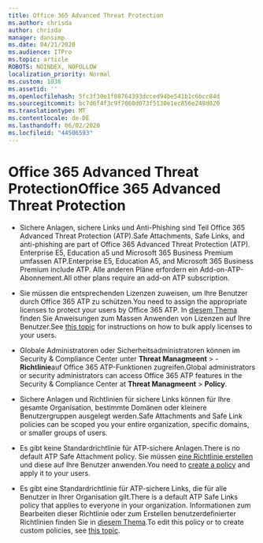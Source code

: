 ```yaml
---
title: Office 365 Advanced Threat Protection
ms.author: chrisda
author: chrisda
manager: dansimp
ms.date: 04/21/2020
ms.audience: ITPro
ms.topic: article
ROBOTS: NOINDEX, NOFOLLOW
localization_priority: Normal
ms.custom: 1036
ms.assetid: ''
ms.openlocfilehash: 5fc3f30e1f08764393dcced94be541b1c6bcc84d
ms.sourcegitcommit: bc7d6f4f3c9f7060d073f5130e1ec856e248d020
ms.translationtype: MT
ms.contentlocale: de-DE
ms.lasthandoff: 06/02/2020
ms.locfileid: "44506593"
---
```

# <a name="office-365-advanced-threat-protection"></a><span data-ttu-id="3c184-102">Office 365 Advanced Threat Protection</span><span class="sxs-lookup"><span data-stu-id="3c184-102">Office 365 Advanced Threat Protection</span></span>

- <span data-ttu-id="3c184-103">Sichere Anlagen, sichere Links und Anti-Phishing sind Teil Office 365 Advanced Threat Protection (ATP).</span><span class="sxs-lookup"><span data-stu-id="3c184-103">Safe Attachments, Safe Links, and anti-phishing are part of Office 365 Advanced Threat Protection (ATP).</span></span> <span data-ttu-id="3c184-104">Enterprise E5, Education a5 und Microsoft 365 Business Premium umfassen ATP.</span><span class="sxs-lookup"><span data-stu-id="3c184-104">Enterprise E5, Education A5, and Microsoft 365 Business Premium include ATP.</span></span> <span data-ttu-id="3c184-105">Alle anderen Pläne erfordern ein Add-on-ATP-Abonnement.</span><span class="sxs-lookup"><span data-stu-id="3c184-105">All other plans require an add-on ATP subscription.</span></span>

- <span data-ttu-id="3c184-106">Sie müssen die entsprechenden Lizenzen zuweisen, um Ihre Benutzer durch Office 365 ATP zu schützen.</span><span class="sxs-lookup"><span data-stu-id="3c184-106">You need to assign the appropriate licenses to protect your users by Office 365 ATP.</span></span> <span data-ttu-id="3c184-107">In [diesem Thema](https://docs.microsoft.com/microsoft-365/admin/add-users/add-users) finden Sie Anweisungen zum Massen Anwenden von Lizenzen auf Ihre Benutzer.</span><span class="sxs-lookup"><span data-stu-id="3c184-107">See [this topic](https://docs.microsoft.com/microsoft-365/admin/add-users/add-users) for instructions on how to bulk apply licenses to your users.</span></span>

- <span data-ttu-id="3c184-108">Globale Administratoren oder Sicherheitsadministratoren können im Security & Compliance Center unter **Threat Managmeent** \> - **Richtlinie**auf Office 365 ATP-Funktionen zugreifen.</span><span class="sxs-lookup"><span data-stu-id="3c184-108">Global administrators or security administrators can access Office 365 ATP features in the Security & Compliance Center at **Threat Managmeent** \> **Policy**.</span></span>

- <span data-ttu-id="3c184-109">Sichere Anlagen und Richtlinien für sichere Links können für Ihre gesamte Organisation, bestimmte Domänen oder kleinere Benutzergruppen ausgelegt werden.</span><span class="sxs-lookup"><span data-stu-id="3c184-109">Safe Attachments and Safe Link policies can be scoped you your entire organization, specific domains, or smaller groups of users.</span></span>

- <span data-ttu-id="3c184-110">Es gibt keine Standardrichtlinie für ATP-sichere Anlagen.</span><span class="sxs-lookup"><span data-stu-id="3c184-110">There is no default ATP Safe Attachment policy.</span></span> <span data-ttu-id="3c184-111">Sie müssen [eine Richtlinie erstellen](https://docs.microsoft.com/microsoft-365/security/office-365-security/set-up-atp-safe-attachments-policies) und diese auf Ihre Benutzer anwenden.</span><span class="sxs-lookup"><span data-stu-id="3c184-111">You need to [create a policy](https://docs.microsoft.com/microsoft-365/security/office-365-security/set-up-atp-safe-attachments-policies) and apply it to your users.</span></span>

- <span data-ttu-id="3c184-112">Es gibt eine Standardrichtlinie für ATP-sichere Links, die für alle Benutzer in Ihrer Organisation gilt.</span><span class="sxs-lookup"><span data-stu-id="3c184-112">There is a default ATP Safe Links policy that applies to everyone in your organization.</span></span> <span data-ttu-id="3c184-113">Informationen zum Bearbeiten dieser Richtlinie oder zum Erstellen benutzerdefinierter Richtlinien finden Sie in [diesem Thema](https://docs.microsoft.com/microsoft-365/security/office-365-security/set-up-atp-safe-links-policies).</span><span class="sxs-lookup"><span data-stu-id="3c184-113">To edit this policy or to create custom policies, see [this topic](https://docs.microsoft.com/microsoft-365/security/office-365-security/set-up-atp-safe-links-policies).</span></span>
